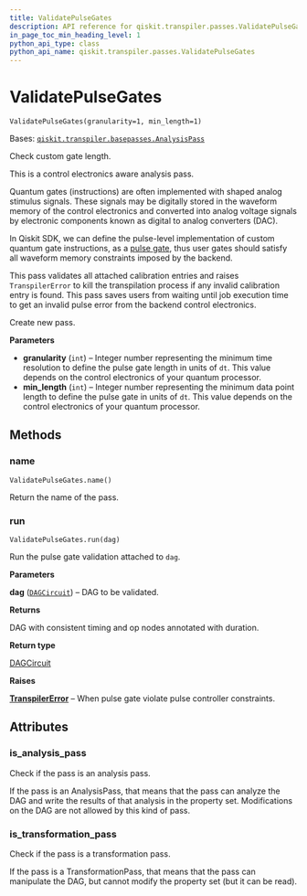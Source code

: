 ```yaml
---
title: ValidatePulseGates
description: API reference for qiskit.transpiler.passes.ValidatePulseGates
in_page_toc_min_heading_level: 1
python_api_type: class
python_api_name: qiskit.transpiler.passes.ValidatePulseGates
---
```


# ValidatePulseGates

<span id="qiskit.transpiler.passes.ValidatePulseGates" />

`ValidatePulseGates(granularity=1, min_length=1)`

Bases: [`qiskit.transpiler.basepasses.AnalysisPass`](qiskit.transpiler.AnalysisPass "qiskit.transpiler.basepasses.AnalysisPass")

Check custom gate length.

This is a control electronics aware analysis pass.

Quantum gates (instructions) are often implemented with shaped analog stimulus signals. These signals may be digitally stored in the waveform memory of the control electronics and converted into analog voltage signals by electronic components known as digital to analog converters (DAC).

In Qiskit SDK, we can define the pulse-level implementation of custom quantum gate instructions, as a [pulse gate](https://qiskit.org/documentation/tutorials/circuits_advanced/05_pulse_gates.html), thus user gates should satisfy all waveform memory constraints imposed by the backend.

This pass validates all attached calibration entries and raises `TranspilerError` to kill the transpilation process if any invalid calibration entry is found. This pass saves users from waiting until job execution time to get an invalid pulse error from the backend control electronics.

Create new pass.

**Parameters**

*   **granularity** (`int`) – Integer number representing the minimum time resolution to define the pulse gate length in units of `dt`. This value depends on the control electronics of your quantum processor.
*   **min\_length** (`int`) – Integer number representing the minimum data point length to define the pulse gate in units of `dt`. This value depends on the control electronics of your quantum processor.

## Methods

### name

<span id="qiskit.transpiler.passes.ValidatePulseGates.name" />

`ValidatePulseGates.name()`

Return the name of the pass.

### run

<span id="qiskit.transpiler.passes.ValidatePulseGates.run" />

`ValidatePulseGates.run(dag)`

Run the pulse gate validation attached to `dag`.

**Parameters**

**dag** ([`DAGCircuit`](qiskit.dagcircuit.DAGCircuit "qiskit.dagcircuit.dagcircuit.DAGCircuit")) – DAG to be validated.

**Returns**

DAG with consistent timing and op nodes annotated with duration.

**Return type**

[DAGCircuit](qiskit.dagcircuit.DAGCircuit "qiskit.dagcircuit.DAGCircuit")

**Raises**

[**TranspilerError**](qiskit.transpiler.TranspilerError "qiskit.transpiler.TranspilerError") – When pulse gate violate pulse controller constraints.

## Attributes

<span id="qiskit.transpiler.passes.ValidatePulseGates.is_analysis_pass" />

### is\_analysis\_pass

Check if the pass is an analysis pass.

If the pass is an AnalysisPass, that means that the pass can analyze the DAG and write the results of that analysis in the property set. Modifications on the DAG are not allowed by this kind of pass.

<span id="qiskit.transpiler.passes.ValidatePulseGates.is_transformation_pass" />

### is\_transformation\_pass

Check if the pass is a transformation pass.

If the pass is a TransformationPass, that means that the pass can manipulate the DAG, but cannot modify the property set (but it can be read).

